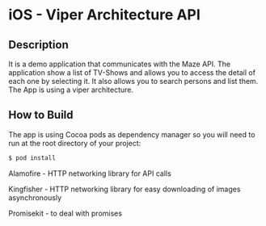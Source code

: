 # iOS - Viper Architecture API

## Description

It is a demo application that communicates with the Maze API. The application show a list 
of TV-Shows and allows you to access the detail of each one by selecting it. It also allows you to search persons
and list them. The App is using a viper architecture.



## How to Build

The app is using Cocoa pods as dependency manager so you will need to run at the root directory of your project:
```sh
$ pod install
```
Alamofire - HTTP networking library for API calls

Kingfisher - HTTP networking library for easy downloading of images asynchronously

Promisekit - to deal with promises

